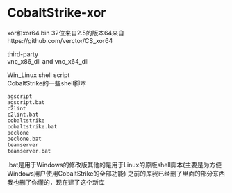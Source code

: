 # CobaltStrike-xor
xor和xor64.bin
32位来自2.5的版本64来自https://github.com/verctor/CS_xor64

third-party  
vnc_x86_dll and vnc_x64_dll

Win_Linux shell script  
CobaltStrike的一些shell脚本
```
agscript
agscript.bat
c2lint
c2lint.bat
cobaltstrike
cobaltstrike.bat
peclone
peclone.bat
teamserver
teamserver.bat
```
.bat是用于Windows的修改版其他的是用于Linux的原版shell脚本(主要是为方便Windows用户使用CobaltStrike的全部功能)
之前的库我已经删了里面的部分东西我也删了你懂的，现在建了这个新库